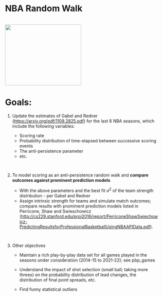 # NBA Random Walk

<br>

<img src="https://wallpaperaccess.com/full/1305340.jpg" width="250" height="200" />



# Goals:

1. Update the estimates of Gabel and Redner (https://arxiv.org/pdf/1109.2825.pdf) for the last 8 NBA seasons, which include the following variables:
    
    - Scoring rate 
    - Probability distribution of time-elapsed between successive scoring events
    - The anti-persistence parameter 
    - etc.

<br>

2. To model scoring as an anti-persistence random walk and <strong> compare outcomes against prominent prediction models </strong>

    - With the above parameters and the best fit $\sigma^2$ of the team strength distribution - per Gabel and Redner
    - Assign intrinsic strength for teams and simulate match outcomes; compare results with promiment prediction models listed in Perricone, Shaw and Swieschowicz (http://cs229.stanford.edu/proj2016/report/PerriconeShawSwiechowicz-PredictingResultsforProfessionalBasketballUsingNBAAPIData.pdf).

<br>

3. Other objectives
 
    - Maintain a rich play-by-play data set for all games played in the seasons under consideration (2014-15 to 2021-22); see pbp_games

    - Understand the impact of shot selection (small ball; taking more threes) on the probability distribution of lead changes, the distribution of final point spreads, etc.

    - Find funny statistical outliers 
